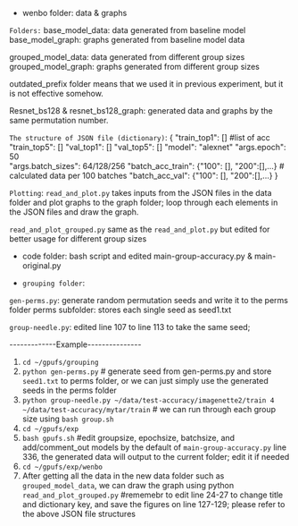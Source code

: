 - wenbo folder: data & graphs

`Folders:`
base_model_data: data generated from baseline model
base_model_graph: graphs generated from baseline model data

grouped_model_data: data generated from different group sizes
grouped_model_graph: graphs generated from different group sizes

outdated_prefix folder means that we used it in previous experiment, but it is not effective somehow.

Resnet_bs128 & resnet_bs128_graph: generated data and graphs by the same permutation number.


`The structure of JSON file (dictionary)`:
{
	"train_top1": []   #list of acc
	"train_top5": []
	"val_top1": []
	"val_top5": []
	"model": "alexnet"
	"args.epoch": 50      
	"args.batch_sizes": 64/128/256
	"batch_acc_train": {"100": [], "200":[],...} # calculated data per 100 batches
	"batch_acc_val": {"100": [], "200":[],...}
}

`Plotting`:
`read_and_plot.py` takes inputs from the JSON files in the data folder and plot graphs to the graph folder; loop through each elements in the JSON files and draw the graph.

`read_and_plot_grouped.py` same as the `read_and_plot.py` but edited for better usage for different group sizes



- code folder: bash script and edited main-group-accuracy.py & main-original.py


- `grouping folder`: 

`gen-perms.py`: generate random permutation seeds and write it to the perms folder
perms subfolder: stores each single seed as seed1.txt

`group-needle.py`: edited line 107 to line 113 to take the same seed;


-------------Example---------------
1. `cd ~/gpufs/grouping`
2. `python gen-perms.py` # generate seed from gen-perms.py and store `seed1.txt` to perms folder, or we can just simply use the generated seeds in the perms folder
3. `python group-needle.py ~/data/test-accuracy/imagenette2/train 4 ~/data/test-accuracy/mytar/train` # we can run through each group size using `bash group.sh`
4. `cd ~/gpufs/exp`
5. `bash gpufs.sh` #edit groupsize, epochsize, batchsize, and add/comment_out models
by the default of `main-group-accuracy.py` line 336, the generated data will output to the current folder; edit it if needed
6. `cd ~/gpufs/exp/wenbo`
7.  After getting all the data in the new data folder such as `grouped_model_data`, we can draw the graph using
python `read_and_plot_grouped.py` #rememebr to edit line 24-27 to change title and dictionary key, and save the figures on line 127-129; please refer to the above JSON file structures


